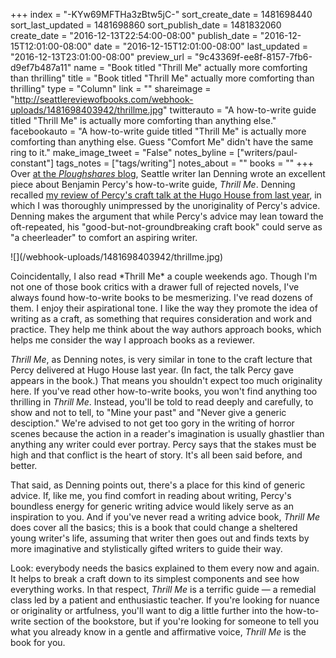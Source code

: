 +++
index = "-KYw69MFTHa3zBtw5jC-"
sort_create_date = 1481698440
sort_last_updated = 1481698860
sort_publish_date = 1481832060
create_date = "2016-12-13T22:54:00-08:00"
publish_date = "2016-12-15T12:01:00-08:00"
date = "2016-12-15T12:01:00-08:00"
last_updated = "2016-12-13T23:01:00-08:00"
preview_url = "9c43369f-ee8f-8157-7fb6-d9ef7b487a11"
name = "Book titled \"Thrill Me\" actually more comforting than thrilling"
title = "Book titled \"Thrill Me\" actually more comforting than thrilling"
type = "Column"
link = ""
shareimage = "http://seattlereviewofbooks.com/webhook-uploads/1481698403942/thrillme.jpg"
twitterauto = "A how-to-write guide titled \"Thrill Me\" is actually more comforting than anything else."
facebookauto = "A how-to-write guide titled \"Thrill Me\" is actually more comforting than anything else. Guess \"Comfort Me\" didn't have the same ring to it."
make_image_tweet = "False"
notes_byline = ["writers/paul-constant"]
tags_notes = ["tags/writing"]
notes_about = ""
books = ""
+++
Over [at the *Ploughshares* blog](http://blog.pshares.org/index.php/the-comfort-of-writing-guides-on-benjamin-percys-thrill-me/), Seattle writer Ian Denning wrote an excellent piece about Benjamin Percy's how-to-write guide, *Thrill Me*. Denning recalled [my review of Percy's craft talk at the Hugo House from last year](http://www.seattlereviewofbooks.com/notes/2015/11/05/stop-me-if-youve-heard-this-one/), in which I was thoroughly unimpressed by the unoriginality of Percy's advice. Denning makes the argument that while Percy's advice may lean toward the oft-repeated, his "good-but-not-groundbreaking craft book" could serve as "a cheerleader" to comfort an aspiring writer.

<p class="image-left">![](/webhook-uploads/1481698403942/thrillme.jpg)</p>
Coincidentally, I also read *Thrill Me* a couple weekends ago. Though I'm not one of those book critics with a drawer full of rejected novels, I've always found how-to-write books to be mesmerizing. I've read dozens of them. I enjoy their aspirational tone. I like the way they promote the idea of writing as a craft, as something that requires consideration and work and practice. They help me think about the way authors approach books, which helps me consider the way I approach books as a reviewer.

*Thrill Me*, as Denning notes, is very similar in tone to the craft lecture that Percy delivered at Hugo House last year. (In fact, the talk Percy gave appears in the book.) That means you shouldn't expect too much originality here. If you've read other how-to-write books, you won't find anything too thrilling in *Thrill Me*. Instead, you'll be told to read deeply and carefully, to show and not to tell, to "Mine your past" and "Never give a generic desciption." We're advised to not get too gory in the writing of horror scenes because the action in a reader's imagination is usually ghastlier than anything any writer could ever portray. Percy says that the stakes must be high and that conflict is the heart of story. It's all been said before, and better.

That said, as Denning points out, there's a place for this kind of generic advice. If, like me, you find comfort in reading about writing, Percy's boundless energy for generic writing advice would likely serve as an inspiration to you. And if you've never read a writing advice book, *Thrill Me* does cover all the basics; this is a book that could change a sheltered young writer's life, assuming that writer then goes out and finds texts by more imaginative and stylistically gifted writers to guide their way.

Look: everybody needs the basics explained to them every now and again. It helps to break a craft down to its simplest components and see how everything works. In that respect, *Thrill Me* is a terrific guide — a remedial class led by a patient and enthusiastic teacher. If you're looking for nuance or originality or artfulness, you'll want to dig a little further into the how-to-write section of the bookstore, but if you're looking for someone to tell you what you already know in a gentle and affirmative voice, *Thrill Me* is the book for you.